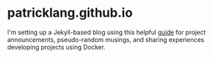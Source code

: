 # patricklang.github.io


I'm setting up a Jekyll-based blog using this helpful [guide](http://jmcglone.com/guides/github-pages/) for project announcements, pseudo-random musings, and sharing experiences developing projects using Docker.
